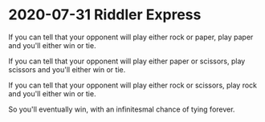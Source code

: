2020-07-31 Riddler Express
==========================
If you can tell that your opponent will play either rock or paper, play
paper and you'll either win or tie.

If you can tell that your opponent will play either paper or scissors, play
scissors and you'll either win or tie.

If you can tell that your opponent will play either rock or scissors, play
rock and you'll either win or tie.

So you'll eventually win, with an infinitesmal chance of tying forever.
